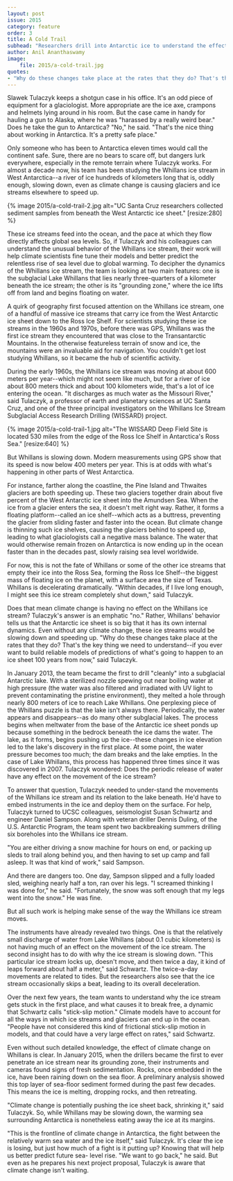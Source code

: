 ```yaml
---
layout: post
issue: 2015
category: feature
order: 3
title: A Cold Trail
subhead: "Researchers drill into Antarctic ice to understand the effects of climate change"
author: Anil Ananthaswamy
image:
    file: 2015/a-cold-trail.jpg
quotes:
- "Why do these changes take place at the rates that they do? That's the key thing we need to understand--if you ever want to build reliable models of predictions of what's going to happen to an ice sheet 100 years from now."
---
```


Slawek Tulaczyk keeps a shotgun case in his office. It's an odd piece of equipment for a glaciologist. More appropriate are the ice axe, crampons and helmets lying around in his room. But the case came in handy for hauling a gun to Alaska, where he was "harassed by a really weird bear." Does he take the gun to Antarctica? "No," he said. "That's the nice thing about working in Antarctica. It's a pretty safe place."

Only someone who has been to Antarctica eleven times would call the continent safe. Sure, there are no bears to scare off, but dangers lurk everywhere, especially in the remote terrain where Tulaczyk works. For almost a decade now, his team has been studying the Whillans ice stream in West Antarctica--a river of ice hundreds of kilometers long that is, oddly enough, slowing down, even as climate change is causing glaciers and ice streams elsewhere to speed up.

{% image 2015/a-cold-trail-2.jpg alt="UC Santa Cruz researchers collected sediment samples from beneath the West Antarctic ice sheet." [resize:280] %}

These ice streams feed into the ocean, and the pace at which they flow directly affects global sea levels. So, if Tulaczyk and his colleagues can understand the unusual behavior of the Whillans ice stream, their work will help climate scientists fine tune their models and better predict the relentless rise of sea level due to global warming.
To decipher the dynamics of the Whillans ice stream, the team is looking at two main features: one is the subglacial Lake Whillans that lies nearly three-quarters of a kilometer beneath the ice stream; the other is its "grounding zone," where the ice lifts off from land and begins floating on water.

A quirk of geography first focused attention on the Whillans ice stream, one of a handful of massive ice streams that carry ice from the West Antarctic ice sheet down to the Ross Ice Shelf. For scientists studying these ice streams in the 1960s and 1970s, before there was GPS, Whillans was the first ice stream they encountered that was close to the Transantarctic Mountains. In the otherwise featureless terrain of snow and ice, the mountains were an invaluable aid for navigation. You couldn't get lost studying Whillans, so it became the hub of scientific activity.

During the early 1960s, the Whillans ice stream was moving at about 600 meters per year--which might not seem like much, but for a river of ice about 800 meters thick and about 100 kilometers wide, that's a lot of ice entering the ocean. "It discharges as much water as the Missouri River," said Tulaczyk, a professor of earth and planetary sciences at UC Santa Cruz, and one of the three principal investigators on the Whillans Ice Stream Subglacial Access Research Drilling (WISSARD) project.

{% image 2015/a-cold-trail-1.jpg alt="The WISSARD Deep Field Site is located 530 miles from the edge of the Ross Ice Shelf in Antarctica's Ross Sea." [resize:640] %}

But Whillans is slowing down. Modern measurements using GPS show that its speed is now below 400 meters per year. This is at odds with what's happening in other parts of West Antarctica.

For instance, farther along the coastline, the Pine Island and Thwaites glaciers are both speeding up. These two glaciers together drain about five percent of the West Antarctic ice sheet into the Amundsen Sea. When the ice from a glacier enters the sea, it doesn't melt right way. Rather, it forms a floating platform--called an ice shelf--which acts as a buttress, preventing the glacier from sliding faster and faster into the ocean. But climate change is thinning such ice shelves, causing the glaciers behind to speed up, leading to what glaciologists call a negative mass balance. The water that would otherwise remain frozen on Antarctica is now ending up in the ocean faster than in the decades past, slowly raising sea level worldwide.

For now, this is not the fate of Whillans or some of the other ice streams that empty their ice into the Ross Sea, forming the Ross Ice Shelf--the biggest mass of floating ice on the planet, with a surface area the size of Texas. Whillans is decelerating dramatically. "Within decades, if I live long enough, I might see this ice stream completely shut down," said Tulaczyk.

Does that mean climate change is having no effect on the Whillans ice stream? Tulaczyk's answer is an emphatic "no." Rather, Whillans' behavior tells us that the Antarctic ice sheet is so big that it has its own internal dynamics. Even without any climate change, these ice streams would be slowing down and speeding up. "Why do these changes take place at the rates that they do? That's the key thing we need to understand--if you ever want to build reliable models of predictions of what's going to happen to an ice sheet 100 years from now," said Tulaczyk.

In January 2013, the team became the first to drill "cleanly" into a subglacial Antarctic lake. With a sterilized nozzle spewing out near boiling water at high pressure (the water was also filtered and irradiated with UV light to prevent contaminating the pristine environment), they melted a hole through nearly 800 meters of ice to reach Lake Whillans.
One perplexing piece of the Whillans puzzle is that the lake isn't always there.  Periodically, the water appears and disappears--as do many other subglacial lakes. The process begins when meltwater from the base of the Antarctic ice sheet ponds up because something in the bedrock beneath the ice dams the water. The lake, as it forms, begins pushing up the ice--these changes in ice elevation led to the lake's discovery in the first place. At some point, the water pressure becomes too much; the dam breaks and the lake empties. In the case of Lake Whillans, this process has happened three times since it was discovered in 2007. Tulaczyk wondered: Does the periodic release of water have any effect on the movement of the ice stream?

To answer that question, Tulaczyk needed to under-stand the movements of the Whillans ice stream and its relation to the lake beneath. He'd have to embed instruments in the ice and deploy them on the surface. For help, Tulaczyk turned to UCSC colleagues, seismologist Susan Schwartz and engineer Daniel Sampson. Along with veteran driller Dennis Duling, of the U.S. Antarctic Program, the team spent two backbreaking summers drilling six boreholes into the Whillans ice stream.

"You are either driving a snow machine for hours on end, or packing up sleds to trail along behind you, and then having to set up camp and fall asleep. It was that kind of work," said Sampson.

And there are dangers too. One day, Sampson slipped and a fully loaded sled, weighing nearly half a ton, ran over his legs. "I screamed thinking I was done for," he said. "Fortunately, the snow was soft enough that my legs went into the snow." He was fine.

But all such work is helping make sense of the way the Whillans ice stream moves.

The instruments have already revealed two things. One is that the relatively small discharge of water from Lake Whillans (about 0.1 cubic kilometers) is not having much of an effect on the movement of the ice stream. The second insight has to do with why the ice stream is slowing down. "This particular ice stream locks up, doesn't move, and then twice a day, it kind of leaps forward about half a meter," said Schwartz. The twice-a-day movements are related to tides. But the researchers also see that the ice stream occasionally skips a beat, leading to its overall deceleration.  

Over the next few years, the team wants to understand why the ice stream gets stuck in the first place, and what causes it to break free, a dynamic that Schwartz calls "stick-slip motion." Climate models have to account for all the ways in which ice streams and glaciers can end up in the ocean. "People have not considered this kind of frictional stick-slip motion in models, and that could have a very large effect on rates," said Schwartz.

Even without such detailed knowledge, the effect of climate change on Whillans is clear. In January 2015, when the drillers became the first to ever penetrate an ice stream near its grounding zone, their instruments and cameras found signs of fresh sedimentation. Rocks, once embedded in the ice, have been raining down on the sea floor. A preliminary analysis showed this top layer of sea-floor sediment formed during the past few decades. This means the ice is melting, dropping rocks, and then retreating.

"Climate change is potentially pushing the ice sheet back, shrinking it," said Tulaczyk. So, while Whillans may be slowing down, the warming sea surrounding Antarctica is nonetheless eating away the ice at its margins.

"This is the frontline of climate change in Antarctica, the fight between the relatively warm sea water and the ice itself," said Tulaczyk. It's clear the ice is losing, but just how much of a fight is it putting up? Knowing that will help us better predict future sea- level rise. "We want to go back," he said. But even as he prepares his next project proposal, Tulaczyk is aware that climate change isn't waiting.   

